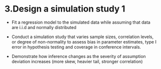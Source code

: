 # 3.Design a simulation study 1

- Fit a regression model to the simulated data while assuming that data are i.i.d and normally distributed

- Conduct a simulation study that varies sample sizes, correlation levels, or degree of non-normality to assess bias in parameter estimates, type I error in hypothesis testing and coverage in conference intervals.

- Demonstrate how inference changes as the severity of assumption deviation increases (more skew, heavier tail, stronger correlation)
